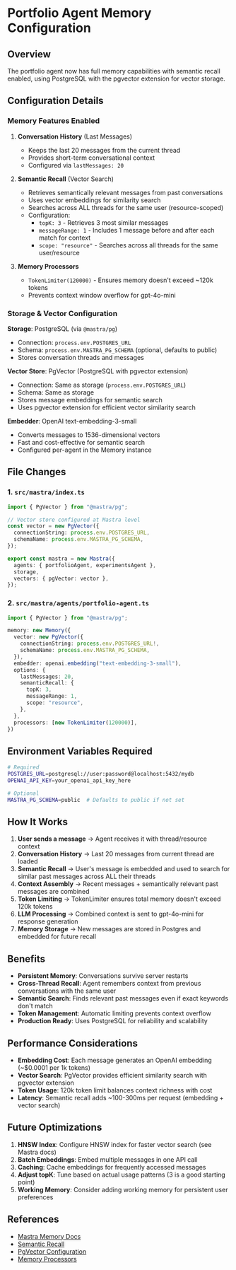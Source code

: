 # Portfolio Agent Memory Configuration

## Overview

The portfolio agent now has full memory capabilities with semantic recall enabled, using PostgreSQL with the pgvector extension for vector storage.

## Configuration Details

### Memory Features Enabled

1. **Conversation History** (Last Messages)
   - Keeps the last 20 messages from the current thread
   - Provides short-term conversational context
   - Configured via `lastMessages: 20`

2. **Semantic Recall** (Vector Search)
   - Retrieves semantically relevant messages from past conversations
   - Uses vector embeddings for similarity search
   - Searches across ALL threads for the same user (resource-scoped)
   - Configuration:
     - `topK: 3` - Retrieves 3 most similar messages
     - `messageRange: 1` - Includes 1 message before and after each match for context
     - `scope: "resource"` - Searches across all threads for the same user/resource

3. **Memory Processors**
   - `TokenLimiter(120000)` - Ensures memory doesn't exceed ~120k tokens
   - Prevents context window overflow for gpt-4o-mini

### Storage & Vector Configuration

**Storage**: PostgreSQL (via `@mastra/pg`)
- Connection: `process.env.POSTGRES_URL`
- Schema: `process.env.MASTRA_PG_SCHEMA` (optional, defaults to public)
- Stores conversation threads and messages

**Vector Store**: PgVector (PostgreSQL with pgvector extension)
- Connection: Same as storage (`process.env.POSTGRES_URL`)
- Schema: Same as storage
- Stores message embeddings for semantic search
- Uses pgvector extension for efficient vector similarity search

**Embedder**: OpenAI text-embedding-3-small
- Converts messages to 1536-dimensional vectors
- Fast and cost-effective for semantic search
- Configured per-agent in the Memory instance

## File Changes

### 1. `src/mastra/index.ts`
```typescript
import { PgVector } from "@mastra/pg";

// Vector store configured at Mastra level
const vector = new PgVector({
  connectionString: process.env.POSTGRES_URL,
  schemaName: process.env.MASTRA_PG_SCHEMA,
});

export const mastra = new Mastra({
  agents: { portfolioAgent, experimentsAgent },
  storage,
  vectors: { pgVector: vector },
});
```

### 2. `src/mastra/agents/portfolio-agent.ts`
```typescript
import { PgVector } from "@mastra/pg";

memory: new Memory({
  vector: new PgVector({
    connectionString: process.env.POSTGRES_URL!,
    schemaName: process.env.MASTRA_PG_SCHEMA,
  }),
  embedder: openai.embedding("text-embedding-3-small"),
  options: {
    lastMessages: 20,
    semanticRecall: {
      topK: 3,
      messageRange: 1,
      scope: "resource",
    },
  },
  processors: [new TokenLimiter(120000)],
})
```

## Environment Variables Required

```bash
# Required
POSTGRES_URL=postgresql://user:password@localhost:5432/mydb
OPENAI_API_KEY=your_openai_api_key_here

# Optional
MASTRA_PG_SCHEMA=public  # Defaults to public if not set
```

## How It Works

1. **User sends a message** → Agent receives it with thread/resource context
2. **Conversation History** → Last 20 messages from current thread are loaded
3. **Semantic Recall** → User's message is embedded and used to search for similar past messages across ALL their threads
4. **Context Assembly** → Recent messages + semantically relevant past messages are combined
5. **Token Limiting** → TokenLimiter ensures total memory doesn't exceed 120k tokens
6. **LLM Processing** → Combined context is sent to gpt-4o-mini for response generation
7. **Memory Storage** → New messages are stored in Postgres and embedded for future recall

## Benefits

- **Persistent Memory**: Conversations survive server restarts
- **Cross-Thread Recall**: Agent remembers context from previous conversations with the same user
- **Semantic Search**: Finds relevant past messages even if exact keywords don't match
- **Token Management**: Automatic limiting prevents context overflow
- **Production Ready**: Uses PostgreSQL for reliability and scalability

## Performance Considerations

- **Embedding Cost**: Each message generates an OpenAI embedding (~$0.0001 per 1k tokens)
- **Vector Search**: PgVector provides efficient similarity search with pgvector extension
- **Token Usage**: 120k token limit balances context richness with cost
- **Latency**: Semantic recall adds ~100-300ms per request (embedding + vector search)

## Future Optimizations

1. **HNSW Index**: Configure HNSW index for faster vector search (see Mastra docs)
2. **Batch Embeddings**: Embed multiple messages in one API call
3. **Caching**: Cache embeddings for frequently accessed messages
4. **Adjust topK**: Tune based on actual usage patterns (3 is a good starting point)
5. **Working Memory**: Consider adding working memory for persistent user preferences

## References

- [Mastra Memory Docs](https://mastra.ai/en/docs/memory/overview)
- [Semantic Recall](https://mastra.ai/en/docs/memory/semantic-recall)
- [PgVector Configuration](https://mastra.ai/en/docs/reference/vectors/pg)
- [Memory Processors](https://mastra.ai/en/docs/memory/memory-processors)
